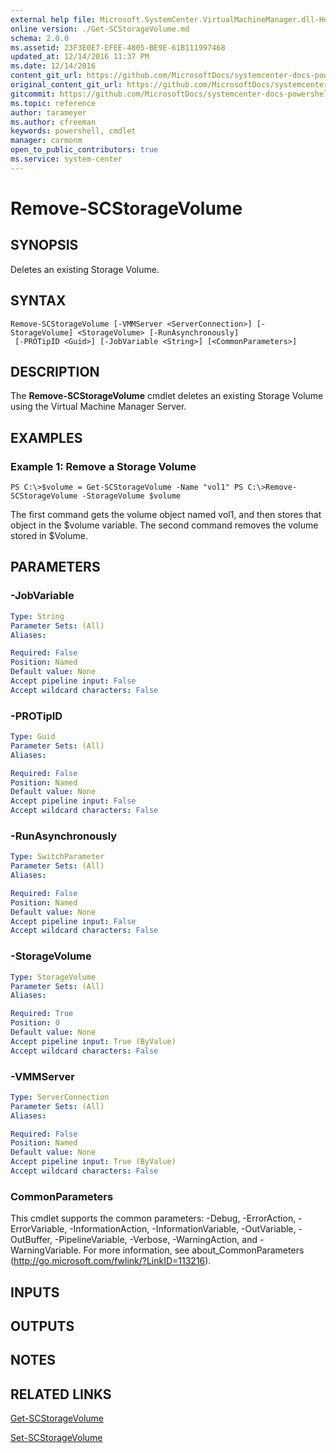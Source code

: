 ```yaml
---
external help file: Microsoft.SystemCenter.VirtualMachineManager.dll-Help.xml
online version: ./Get-SCStorageVolume.md
schema: 2.0.0
ms.assetid: 23F3E0E7-EFEE-4805-BE9E-61B111997468
updated_at: 12/14/2016 11:37 PM
ms.date: 12/14/2016
content_git_url: https://github.com/MicrosoftDocs/systemcenter-docs-powershell/blob/master/systemcenter-cmdlets/SystemCenter2016/VirtualMachineManager/v1/Remove-SCStorageVolume.md
original_content_git_url: https://github.com/MicrosoftDocs/systemcenter-docs-powershell/blob/master/systemcenter-cmdlets/SystemCenter2016/VirtualMachineManager/v1/Remove-SCStorageVolume.md
gitcommit: https://github.com/MicrosoftDocs/systemcenter-docs-powershell/blob/ddd0fefc9adaabb9394eb6c21b33370913d1830d/systemcenter-cmdlets/SystemCenter2016/VirtualMachineManager/v1/Remove-SCStorageVolume.md
ms.topic: reference
author: tarameyer
ms.author: cfreeman
keywords: powershell, cmdlet
manager: carmonm
open_to_public_contributors: true
ms.service: system-center
---
```


# Remove-SCStorageVolume

## SYNOPSIS
Deletes an existing Storage Volume.

## SYNTAX

```
Remove-SCStorageVolume [-VMMServer <ServerConnection>] [-StorageVolume] <StorageVolume> [-RunAsynchronously]
 [-PROTipID <Guid>] [-JobVariable <String>] [<CommonParameters>]
```

## DESCRIPTION
The **Remove-SCStorageVolume** cmdlet deletes an existing Storage Volume using the Virtual Machine Manager Server.

## EXAMPLES

### Example 1: Remove a Storage Volume
```
PS C:\>$volume = Get-SCStorageVolume -Name "vol1" PS C:\>Remove-SCStorageVolume -StorageVolume $volume
```

The first command gets the volume object named vol1, and then stores that object in the $volume variable.
The second command removes the volume stored in $Volume.

## PARAMETERS

### -JobVariable
```yaml
Type: String
Parameter Sets: (All)
Aliases: 

Required: False
Position: Named
Default value: None
Accept pipeline input: False
Accept wildcard characters: False
```

### -PROTipID
```yaml
Type: Guid
Parameter Sets: (All)
Aliases: 

Required: False
Position: Named
Default value: None
Accept pipeline input: False
Accept wildcard characters: False
```

### -RunAsynchronously
```yaml
Type: SwitchParameter
Parameter Sets: (All)
Aliases: 

Required: False
Position: Named
Default value: None
Accept pipeline input: False
Accept wildcard characters: False
```

### -StorageVolume
```yaml
Type: StorageVolume
Parameter Sets: (All)
Aliases: 

Required: True
Position: 0
Default value: None
Accept pipeline input: True (ByValue)
Accept wildcard characters: False
```

### -VMMServer
```yaml
Type: ServerConnection
Parameter Sets: (All)
Aliases: 

Required: False
Position: Named
Default value: None
Accept pipeline input: True (ByValue)
Accept wildcard characters: False
```

### CommonParameters
This cmdlet supports the common parameters: -Debug, -ErrorAction, -ErrorVariable, -InformationAction, -InformationVariable, -OutVariable, -OutBuffer, -PipelineVariable, -Verbose, -WarningAction, and -WarningVariable. For more information, see about_CommonParameters (http://go.microsoft.com/fwlink/?LinkID=113216).

## INPUTS

## OUTPUTS

## NOTES

## RELATED LINKS

[Get-SCStorageVolume](xref:SystemCenter2016/VirtualMachineManager/v1/Get-SCStorageVolume.md)

[Set-SCStorageVolume](xref:SystemCenter2016/VirtualMachineManager/v1/Set-SCStorageVolume.md)

